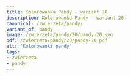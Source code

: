 ```yaml
---
title: Kolorowanka Pandy - wariant 20
description: Kolorowanka Pandy - wariant 20
canonical: /zwierzeta/pandy/
variant_of: pandy
image: /zwierzeta/pandy/20/pandy-20.svg
pdf: /zwierzeta/pandy/20/pandy-20.pdf
alt: "Kolorowanki pandy"
tags:
- zwierzeta
- pandy
---
```

